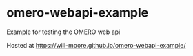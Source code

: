 # omero-webapi-example
Example for testing the OMERO web api

Hosted at https://will-moore.github.io/omero-webapi-example/
